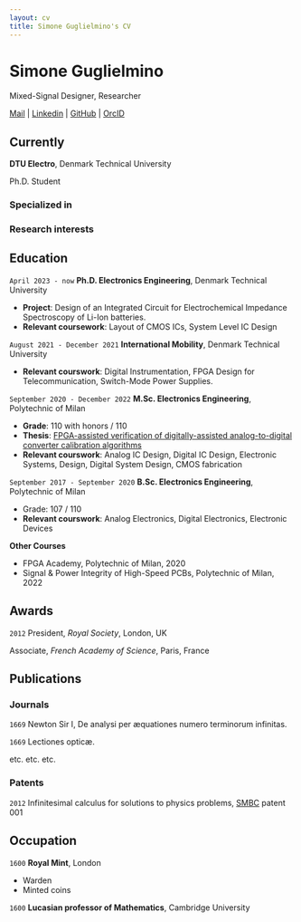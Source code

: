 ```yaml
---
layout: cv
title: Simone Guglielmino's CV
---
```

# Simone Guglielmino
Mixed-Signal Designer, Researcher

<div id="webaddress">
  <a href="mailto:simoneguglielmino.main@gmail.com">Mail</a>
| <a href="https://www.linkedin.com/in/simone-guglielmino">Linkedin</a>
| <a href="https://github.com/SimoneGuglielmino">GitHub</a>
| <a href="https://orcid.org/0009-0007-4410-4521">OrcID</a>
</div>

## Currently

__DTU Electro__, Denmark Technical University 

Ph.D. Student

### Specialized in

### Research interests


## Education

`April 2023 - now`
__Ph.D. Electronics Engineering__, Denmark Technical University
  - __Project__: Design of an Integrated Circuit for Electrochemical Impedance Spectroscopy of Li-Ion batteries.
  - __Relevant coursework__: Layout of CMOS ICs, System Level IC Design

`August 2021 - December 2021`
__International Mobility__, Denmark Technical University
  - __Relevant courswork__: Digital Instrumentation, FPGA Design for Telecommunication, Switch-Mode Power Supplies.
  
`September 2020 - December 2022`
__M.Sc. Electronics Engineering__, Polytechnic of Milan
  - __Grade__: 110 with honors / 110
  - __Thesis__: [FPGA-assisted verification of digitally-assisted analog-to-digital converter calibration algorithms](https://hdl.handle.net/10589/196618)
  - __Relevant courswork__: Analog IC Design, Digital IC Design, Electronic Systems, Design, Digital System Design, CMOS fabrication

`September 2017 - September 2020`
__B.Sc. Electronics Engineering__, Polytechnic of Milan
  - Grade: 107 / 110
  - __Relevant courswork__: Analog Electronics, Digital Electronics, Electronic Devices

__Other Courses__
  - FPGA Academy, Polytechnic of Milan, 2020
  - Signal & Power Integrity of High-Speed PCBs, Polytechnic of Milan, 2022

## Awards

`2012`
President, *Royal Society*, London, UK

Associate, *French Academy of Science*, Paris, France



## Publications

<!-- A list is also available [online](http://scholar.google.co.uk/citations?user=LTOTl0YAAAAJ) -->

### Journals

`1669`
Newton Sir I, De analysi per æquationes numero terminorum infinitas. 

`1669`
Lectiones opticæ.

etc. etc. etc.

### Patents

`2012`
Infinitesimal calculus for solutions to physics problems, [SMBC](http://www.techdirt.com/articles/20121011/09312820678/if-patents-had-been-around-time-newton.shtml) patent 001


## Occupation

`1600`
__Royal Mint__, London

- Warden
- Minted coins

`1600`
__Lucasian professor of Mathematics__, Cambridge University



<!-- ### Footer

Last updated: May 2013 -->


